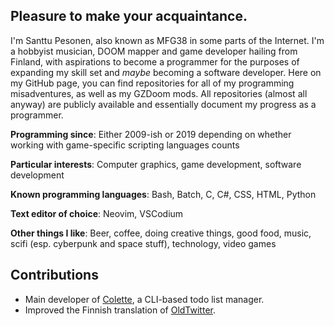## Pleasure to make your acquaintance.

I'm Santtu Pesonen, also known as MFG38 in some parts of the Internet. I'm a hobbyist musician, DOOM mapper and game developer hailing from Finland, with aspirations to become a programmer for the purposes of expanding my skill set and *maybe* becoming a software developer. Here on my GitHub page, you can find repositories for all of my programming misadventures, as well as my GZDoom mods. All repositories (almost all anyway) are publicly available and essentially document my progress as a programmer.

**Programming since**: Either 2009-ish or 2019 depending on whether working with game-specific scripting languages counts

**Particular interests**: Computer graphics, game development, software development

**Known programming languages**: Bash, Batch, C, C#, CSS, HTML, Python

**Text editor of choice**: Neovim, VSCodium

**Other things I like**: Beer, coffee, doing creative things, good food, music, scifi (esp. cyberpunk and space stuff), technology, video games

## Contributions

* Main developer of [Colette](https://github.com/MFG38/colette), a CLI-based todo list manager.
* Improved the Finnish translation of [OldTwitter](https://github.com/dimdenGD/OldTwitter).
